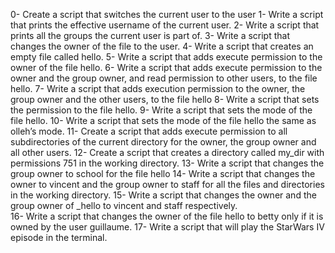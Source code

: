 0- Create a script that switches the current user to the user
1- Write a script that prints the effective username of the current user.
2- Write a script that prints all the groups the current user is part of.
3- Write a script that changes the owner of the file to the user.
4- Write a script that creates an empty file called hello.
5- Write a script that adds execute permission to the owner of the file hello.
6- Write a script that adds execute permission to the owner and the group owner, and read permission to other users, to the file hello.
7- Write a script that adds execution permission to the owner, the group owner and the other users, to the file hello
8- Write a script that sets the permission to the file hello.
9- Write a script that sets the mode of the file hello.
10- Write a script that sets the mode of the file hello the same as olleh’s mode.
11- Create a script that adds execute permission to all subdirectories of the current directory for the owner, the group owner and all other users.
12- Create a script that creates a directory called my_dir with permissions 751 in the working directory.
13- Write a script that changes the group owner to school for the file hello
14- Write a script that changes the owner to vincent and the group owner to staff for all the files and directories in the working directory.
15- Write a script that changes the owner and the group owner of _hello to vincent and staff respectively.	
16- Write a script that changes the owner of the file hello to betty only if it is owned by the user guillaume.
17- Write a script that will play the StarWars IV episode in the terminal.
